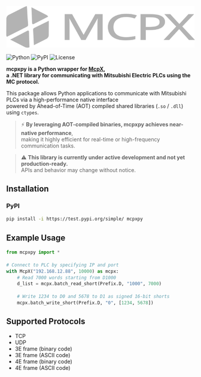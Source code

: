 <img src="logo.svg" alt="logo" />
<br>
<p>
  <img alt="Python" src="https://img.shields.io/pypi/pyversions/mcpxpy.svg" />
  <img alt="PyPI" src="https://img.shields.io/pypi/v/mcpxpy.svg" />
  <img alt="License" src="https://img.shields.io/pypi/l/mcpxpy.svg" />
</p>

**mcpxpy is a Python wrapper for [McpX](https://github.com/YudaiKitamura/McpX),  
a .NET library for communicating with Mitsubishi Electric PLCs using the MC protocol.**

This package allows Python applications to communicate with Mitsubishi PLCs via a high-performance native interface  
powered by Ahead-of-Time (AOT) compiled shared libraries (`.so` / `.dll`) using `ctypes`.

> ⚡ **By leveraging AOT-compiled binaries, mcpxpy achieves near-native performance**,  
> making it highly efficient for real-time or high-frequency communication tasks.

> ⚠️ **This library is currently under active development and not yet production-ready.**  
> APIs and behavior may change without notice.

## Installation
### PyPI
```sh
pip install -i https://test.pypi.org/simple/ mcpxpy
```

## Example Usage 
```python
from mcpxpy import *

# Connect to PLC by specifying IP and port
with McpX("192.168.12.88", 10000) as mcpx:
    # Read 7000 words starting from D1000
    d_list = mcpx.batch_read_short(Prefix.D, "1000", 7000)

    # Write 1234 to D0 and 5678 to D1 as signed 16-bit shorts
    mcpx.batch_write_short(Prefix.D, "0", [1234, 5678])
```

## Supported Protocols
- TCP
- UDP
- 3E frame (binary code)
- 3E frame (ASCII code)
- 4E frame (binary code)
- 4E frame (ASCII code)
